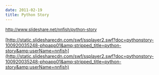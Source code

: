 ```yaml
---
date: 2011-02-19
title: Python Story
---
```


<span style="font-size:13px;line-height:19px;"><a title="Python story" href="http://www.slideshare.net/nnfish/python-story" target="_blank">http://www.slideshare.net/nnfish/python-story</a></span>

 

 
[http://static.slidesharecdn.com/swf/ssplayer2.swf?doc=pythonstory-100920035248-phpapp01&amp;stripped_title=python-story&amp;userName=nnfish](http://static.slidesharecdn.com/swf/ssplayer2.swf?doc=pythonstory-100920035248-phpapp01&amp;stripped_title=python-story&amp;userName=nnfish)

